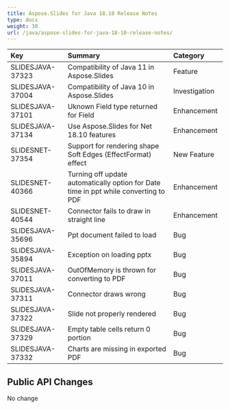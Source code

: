 ```yaml
---
title: Aspose.Slides for Java 18.10 Release Notes
type: docs
weight: 30
url: /java/aspose-slides-for-java-18-10-release-notes/
---
```


|**Key**|**Summary**|**Category**|
| :- | :- | :- |
|SLIDESJAVA-37323 |Compatibility of Java 11 in Aspose.Slides |Feature |
|SLIDESJAVA-37004 |Compatibility of Java 10 in Aspose.Slides |Investigation |
|SLIDESJAVA-37101 |Uknown Field type returned for Field |Enhancement |
|SLIDESJAVA-37134 |Use Aspose.Slides for Net 18.10 features |Enhancement |
|SLIDESNET-37354 |Support for rendering shape Soft Edges (EffectFormat) effect |New Feature |
|SLIDESNET-40366 |Turning off update automatically option for Date time in ppt while converting to PDF |Enhancement |
|SLIDESNET-40544 |Connector fails to draw in straight line |Enhancement |
|SLIDESJAVA-35696 |Ppt document failed to load |Bug |
|SLIDESJAVA-35894 |Exception on loading pptx |Bug |
|SLIDESJAVA-37011 |OutOfMemory is thrown for converting to PDF |Bug |
|SLIDESJAVA-37311 |Connector draws wrong |Bug |
|SLIDESJAVA-37322 |Slide not properly rendered |Bug |
|SLIDESJAVA-37329 |Empty table cells return 0 portion |Bug |
|SLIDESJAVA-37332 |Charts are missing in exported PDF|Bug |
## **Public API Changes**
No change
